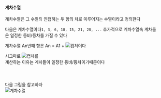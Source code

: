 #### 계차수열
계차수열은 그 수열의 인접하는 두 항의 차로 이루어지는 수열이라고 정의한다  

다음은 계차수열이다`1, 3, 6, 10, 15, 21, 28, ...` 추가적으로 계차수열속 계차들은 일정한 등비/등차를 가질 수 있다  

계차수열 An번째 항은 An = A1 + ![캡처](https://user-images.githubusercontent.com/58582985/137089276-6a618f8a-12b4-4c64-ad09-a451be07b1a0.PNG)이다  

시그마로 ![캡처](https://user-images.githubusercontent.com/58582985/137089276-6a618f8a-12b4-4c64-ad09-a451be07b1a0.PNG)를  
계산하는 이유는 계차들이 일정한 등비/등차이기때문이다  

　  
　  
다음 그림을 참고하자  
![계차수열](https://user-images.githubusercontent.com/58582985/137089641-d89992f5-b708-4b9e-ba37-4cbd229b1e18.jpg)  

